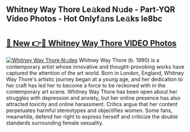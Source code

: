 ## Whitney Way Thore Le𝚊ked N𝚞de - Part-YQR Video Photos - Hot Onlyf𝚊ns Le𝚊ks Ie8bc

# <h2><a href="http://ac51964.deff.icu/?id=Whitney+Way+Thore">🔗 New 👉🔴 Whitney Way Thore VIDEO Photos</a></h2>

[![Whitney Way Thore N𝚞des](https://i.imgur.com/rIISA9y.gif)](http://ac51964.deff.icu/?id=Whitney+Way+Thore)
Whitney Way Thore (b. 1990) is a contemporary artist whose innovative and thought-provoking works have captured the attention of the art world. Born in London, England, Whitney Way Thore's artistic journey began at a young age, and her dedication to her craft has led her to become a force to be reckoned with in the contemporary art scene. Whitney Way Thore has been open about her struggles with depression and anxiety, but her online presence has also attracted toxicity and online harassment. Critics argue that her content perpetuates harmful stereotypes and objectifies women. Some fans, meanwhile, defend her right to express herself and criticize the double standards surrounding female sexuality.
